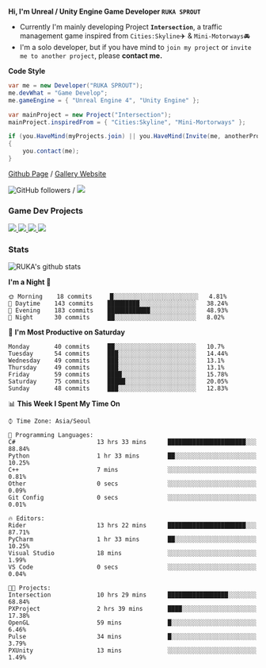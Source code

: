 **Hi, I'm Unreal / Unity Engine Game Developer `RUKA SPROUT`**

- Currently I'm mainly developing Project **`Intersection`**, a traffic management game inspired from `Cities:Skyline`✈️ & `Mini-Motorways`🚘
- I'm a solo developer, but if you have mind to `join my project` or `invite me to another project`, please **contact me.**

**Code Style**

```csharp
var me = new Developer("RUKA SPROUT");
me.devWhat = "Game Develop";
me.gameEngine = { "Unreal Engine 4", "Unity Engine" };
```

```csharp
var mainProject = new Project("Intersection");
mainProject.inspiredFrom = { "Cities:Skyline", "Mini-Mortorways" };

if (you.HaveMind(myProjects.join) || you.HaveMind(Invite(me, anotherProject)))
{
    you.contact(me);
}
```

[Github Page](https://lutca1320.github.io/) / [Gallery Website](https://rukasp.xyz/)

![GitHub followers](https://img.shields.io/github/followers/lutca1320?label=Follow&style=social) / [![](https://img.shields.io/badge/Gmail-lutca1320%40gmail.com-blue)](mailto:lutca1320@gmail.com)

### Game Dev Projects

<a href="https://github.com/lutca1320/Intersection">
  <img src="https://github-readme-stats.vercel.app/api/pin/?username=lutca1320&repo=Intersection" />
</a>
<a href="https://github.com/lutca1320/Together">
  <img src="https://github-readme-stats.vercel.app/api/pin/?username=lutca1320&repo=Together" />
</a>
<a href="https://github.com/lutca1320/Reversi">
  <img src="https://github-readme-stats.vercel.app/api/pin/?username=lutca1320&repo=Reversi" />
</a>
<a href="https://github.com/lutca1320/Knights">
  <img src="https://github-readme-stats.vercel.app/api/pin/?username=lutca1320&repo=Knights" />
</a>


### Stats

![RUKA's github stats](https://github-readme-stats.vercel.app/api?username=lutca1320&show_icons=true&include_all_commits=true&count_private=true&hide=contribs,prs)

<!--START_SECTION:waka-->
**I'm a Night 🦉** 

```text
🌞 Morning    18 commits     █░░░░░░░░░░░░░░░░░░░░░░░░   4.81% 
🌆 Daytime    143 commits    █████████░░░░░░░░░░░░░░░░   38.24% 
🌃 Evening    183 commits    ████████████░░░░░░░░░░░░░   48.93% 
🌙 Night      30 commits     ██░░░░░░░░░░░░░░░░░░░░░░░   8.02%

```
📅 **I'm Most Productive on Saturday** 

```text
Monday       40 commits     ██░░░░░░░░░░░░░░░░░░░░░░░   10.7% 
Tuesday      54 commits     ███░░░░░░░░░░░░░░░░░░░░░░   14.44% 
Wednesday    49 commits     ███░░░░░░░░░░░░░░░░░░░░░░   13.1% 
Thursday     49 commits     ███░░░░░░░░░░░░░░░░░░░░░░   13.1% 
Friday       59 commits     ████░░░░░░░░░░░░░░░░░░░░░   15.78% 
Saturday     75 commits     █████░░░░░░░░░░░░░░░░░░░░   20.05% 
Sunday       48 commits     ███░░░░░░░░░░░░░░░░░░░░░░   12.83%

```


📊 **This Week I Spent My Time On** 

```text
⌚︎ Time Zone: Asia/Seoul

💬 Programming Languages: 
C#                       13 hrs 33 mins      ██████████████████████░░░   88.84% 
Python                   1 hr 33 mins        ██░░░░░░░░░░░░░░░░░░░░░░░   10.25% 
C++                      7 mins              ░░░░░░░░░░░░░░░░░░░░░░░░░   0.81% 
Other                    0 secs              ░░░░░░░░░░░░░░░░░░░░░░░░░   0.09% 
Git Config               0 secs              ░░░░░░░░░░░░░░░░░░░░░░░░░   0.01%

🔥 Editors: 
Rider                    13 hrs 22 mins      ██████████████████████░░░   87.71% 
PyCharm                  1 hr 33 mins        ██░░░░░░░░░░░░░░░░░░░░░░░   10.25% 
Visual Studio            18 mins             ░░░░░░░░░░░░░░░░░░░░░░░░░   1.99% 
VS Code                  0 secs              ░░░░░░░░░░░░░░░░░░░░░░░░░   0.04%

🐱‍💻 Projects: 
Intersection             10 hrs 29 mins      █████████████████░░░░░░░░   68.84% 
PXProject                2 hrs 39 mins       ████░░░░░░░░░░░░░░░░░░░░░   17.38% 
OpenGL                   59 mins             █░░░░░░░░░░░░░░░░░░░░░░░░   6.46% 
Pulse                    34 mins             █░░░░░░░░░░░░░░░░░░░░░░░░   3.79% 
PXUnity                  13 mins             ░░░░░░░░░░░░░░░░░░░░░░░░░   1.49%

```


<!--END_SECTION:waka-->
